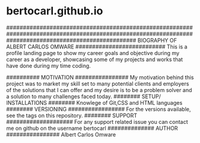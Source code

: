 # bertocarl.github.io

####################################################################################################################################################### BIOGRAPHY OF ALBERT CARLOS OMWARE ###########################
This is a profile landing page to show my career goals and objective during my career as a developer, showcasing some of my projects and works that have done during my time coding.

########## MOTIVATION ################
My motivation behind this project was to market my skill set to many potential clients and employers of the solutions that I can offer and my desire is to be a problem solver and a solution to many challenges faced today.
######## SETUP/ INSTALLATIONS ########
Knowlege of Git,CSS and HTML languages
######## VERSIONING  #################
For the versions available, see the tags on this repository.
######## SUPPORT  ####################
For any support related issue you can contact me on github on the username bertocarl
############## AUTHOR ################
Albert Carlos Omware
